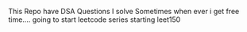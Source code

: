 This Repo have DSA Questions I solve Sometimes when ever i get free time....
going to start leetcode series starting leet150
